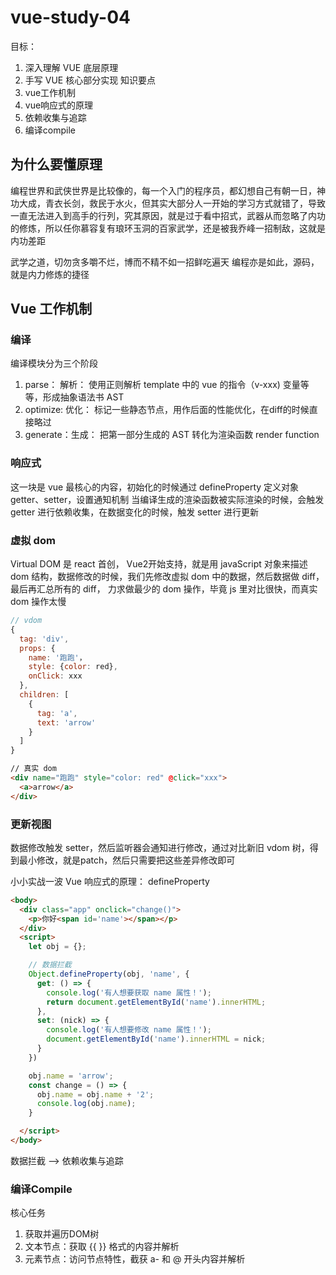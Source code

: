 # vue-study-04
目标：
1. 深入理解 VUE 底层原理
2. 手写 VUE 核心部分实现
知识要点
1. vue工作机制
2. vue响应式的原理
3. 依赖收集与追踪
4. 编译compile

## 为什么要懂原理
编程世界和武侠世界是比较像的，每一个入门的程序员，都幻想自己有朝一日，神功大成，青衣长剑，救民于水火，但其实大部分人一开始的学习方式就错了，导致一直无法进入到高手的行列，究其原因，就是过于看中招式，武器从而忽略了内功的修炼，所以任你慕容复有琅环玉洞的百家武学，还是被我乔峰一招制敌，这就是内功差距

武学之道，切勿贪多嚼不烂，博而不精不如一招鲜吃遍天 编程亦是如此，源码，就是内力修炼的捷径

## Vue 工作机制

### 编译
编译模块分为三个阶段
1. parse： 解析： 使用正则解析 template 中的 vue 的指令（v-xxx) 变量等等，形成抽象语法书 AST
2. optimize: 优化： 标记一些静态节点，用作后面的性能优化，在diff的时候直接略过
3. generate：生成： 把第一部分生成的 AST 转化为渲染函数 render function

### 响应式
这一块是 vue 最核心的内容，初始化的时候通过 defineProperty 定义对象 getter、setter，设置通知机制
当编译生成的渲染函数被实际渲染的时候，会触发 getter 进行依赖收集，在数据变化的时候，触发 setter 进行更新

### 虚拟 dom
Virtual DOM 是 react 首创， Vue2开始支持，就是用 javaScript 对象来描述 dom 结构，数据修改的时候，我们先修改虚拟 dom 中的数据，然后数据做 diff， 最后再汇总所有的 diff， 力求做最少的 dom 操作，毕竟 js 里对比很快，而真实 dom 操作太慢
```js
// vdom
{
  tag: 'div',
  props: {
    name: '跑跑'，
    style: {color: red},
    onClick: xxx
  },
  children: [
    {
      tag: 'a',
      text: 'arrow'
    }
  ]
}
```
```html
// 真实 dom
<div name="跑跑" style="color: red" @click="xxx">
  <a>arrow</a>
</div>
```
### 更新视图
数据修改触发 setter，然后监听器会通知进行修改，通过对比新旧 vdom 树，得到最小修改，就是patch，然后只需要把这些差异修改即可

小小实战一波
Vue 响应式的原理： defineProperty
```html
<body>
  <div class="app" onclick="change()">
    <p>你好<span id='name'></span></p>
  </div>
  <script>
    let obj = {};

    // 数据拦截
    Object.defineProperty(obj, 'name', {
      get: () => {
        console.log('有人想要获取 name 属性！');
        return document.getElementById('name').innerHTML;
      },
      set: (nick) => {
        console.log('有人想要修改 name 属性！');
        document.getElementById('name').innerHTML = nick;
      }
    })

    obj.name = 'arrow';
    const change = () => {
      obj.name = obj.name + '2';
      console.log(obj.name);
    }

  </script>
</body>
```

数据拦截 --> 依赖收集与追踪

### 编译Compile
核心任务
1. 获取并遍历DOM树
2. 文本节点：获取 {{  }} 格式的内容并解析
3. 元素节点：访问节点特性，截获 a- 和 @ 开头内容并解析
